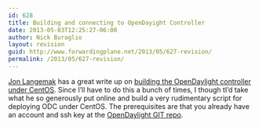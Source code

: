 ```yaml
---
id: 628
title: Building and connecting to OpenDayight Controller
date: 2013-05-03T12:25:27-06:00
author: Nick Buraglio
layout: revision
guid: http://www.forwardingplane.net/2013/05/627-revision/
permalink: /2013/05/627-revision/
---
```

<a href="https://twitter.com/blinken_lichten" target="_blank">Jon Langemak</a> has a great write up on <a href="http://www.dasblinkenlichten.com/installing-opendaylight-on-centos/" target="_blank">building the OpenDaylight controller under CentOS</a>. Since I&#8217;ll have to do this a bunch of times, I though tI&#8217;d take what he so generously put online and build a very rudimentary script for deploying ODC under CentOS. The prerequisites are that you already have an account and ssh key at the <a href="https://git.opendaylight.org/" target="_blank">OpenDaylight GIT repo</a>.